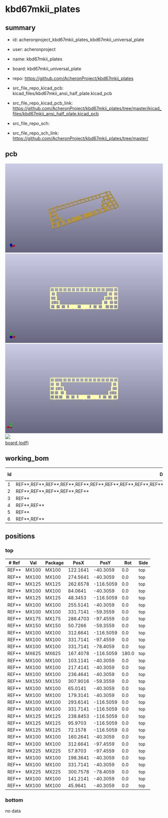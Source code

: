 # kbd67mkii_plates
 
## summary 
* id: acheronproject_kbd67mkii_plates_kbd67mkii_universal_plate
* user: acheronproject
* name: kbd67mkii_plates
* board: kbd67mkii_universal_plate
* repo: https://github.com/AcheronProject/kbd67mkii_plates
* src_file_repo_kicad_pcb: kicad_files/kbd67mkii_ansi_half_plate.kicad_pcb
* src_file_repo_kicad_pcb_link: https://github.com/AcheronProject/kbd67mkii_plates/tree/master/kicad_files/kbd67mkii_ansi_half_plate.kicad_pcb


* src_file_repo_sch: 
* src_file_repo_sch_link: https://github.com/AcheronProject/kbd67mkii_plates/tree/master/


## pcb  
![](working_3d_600.png) 
![](working_3d_front_600.png)  
![](working_3d_back_600.png)  
![](working_600.png)  
[board (pdf)](working.pdf)  

## working_bom
| Id | Designator | Footprint | Quantity | Designation | Supplier and ref |  | None | 
| --- | --- | --- | --- | --- | --- | --- | --- | 
| 1 | REF**,REF**,REF**,REF**,REF**,REF**,REF**,REF**,REF**,REF**,REF**,REF**,REF**,REF**,REF**,REF**,REF**,REF**,REF**,REF**,REF** | MX100 | 21 | MX100 |  |  | [''] | 
| 2 | REF**,REF**,REF**,REF**,REF** | MX125 | 5 | MX125 |  |  | [''] | 
| 3 | REF** | MX175 | 1 | MX175 |  |  | [''] | 
| 4 | REF**,REF** | MX150 | 2 | MX150 |  |  | [''] | 
| 5 | REF** | MX625 | 1 | MX625 |  |  | [''] | 
| 6 | REF**,REF** | MX225 | 2 | MX225 |  |  | [''] | 




## positions
### top
| # Ref | Val | Package | PosX | PosY | Rot | Side | 
| --- | --- | --- | --- | --- | --- | --- | 
| REF** | MX100 | MX100 | 122.1641 | -40.3059 | 0.0 | top | 
| REF** | MX100 | MX100 | 274.5641 | -40.3059 | 0.0 | top | 
| REF** | MX125 | MX125 | 262.6578 | -116.5059 | 0.0 | top | 
| REF** | MX100 | MX100 | 84.0641 | -40.3059 | 0.0 | top | 
| REF** | MX125 | MX125 | 48.3453 | -116.5059 | 0.0 | top | 
| REF** | MX100 | MX100 | 255.5141 | -40.3059 | 0.0 | top | 
| REF** | MX100 | MX100 | 331.7141 | -59.3559 | 0.0 | top | 
| REF** | MX175 | MX175 | 286.4703 | -97.4559 | 0.0 | top | 
| REF** | MX150 | MX150 | 50.7266 | -59.3559 | 0.0 | top | 
| REF** | MX100 | MX100 | 312.6641 | -116.5059 | 0.0 | top | 
| REF** | MX100 | MX100 | 331.7141 | -97.4559 | 0.0 | top | 
| REF** | MX100 | MX100 | 331.7141 | -78.4059 | 0.0 | top | 
| REF** | MX625 | MX625 | 167.4078 | -116.5059 | 180.0 | top | 
| REF** | MX100 | MX100 | 103.1141 | -40.3059 | 0.0 | top | 
| REF** | MX100 | MX100 | 217.4141 | -40.3059 | 0.0 | top | 
| REF** | MX100 | MX100 | 236.4641 | -40.3059 | 0.0 | top | 
| REF** | MX150 | MX150 | 307.9016 | -59.3559 | 0.0 | top | 
| REF** | MX100 | MX100 | 65.0141 | -40.3059 | 0.0 | top | 
| REF** | MX100 | MX100 | 179.3141 | -40.3059 | 0.0 | top | 
| REF** | MX100 | MX100 | 293.6141 | -116.5059 | 0.0 | top | 
| REF** | MX100 | MX100 | 331.7141 | -116.5059 | 0.0 | top | 
| REF** | MX125 | MX125 | 238.8453 | -116.5059 | 0.0 | top | 
| REF** | MX125 | MX125 | 95.9703 | -116.5059 | 0.0 | top | 
| REF** | MX125 | MX125 | 72.1578 | -116.5059 | 0.0 | top | 
| REF** | MX100 | MX100 | 160.2641 | -40.3059 | 0.0 | top | 
| REF** | MX100 | MX100 | 312.6641 | -97.4559 | 0.0 | top | 
| REF** | MX225 | MX225 | 57.8703 | -97.4559 | 0.0 | top | 
| REF** | MX100 | MX100 | 198.3641 | -40.3059 | 0.0 | top | 
| REF** | MX100 | MX100 | 331.7141 | -40.3059 | 0.0 | top | 
| REF** | MX225 | MX225 | 300.7578 | -78.4059 | 0.0 | top | 
| REF** | MX100 | MX100 | 141.2141 | -40.3059 | 0.0 | top | 
| REF** | MX100 | MX100 | 45.9641 | -40.3059 | 0.0 | top | 

### bottom
no data

